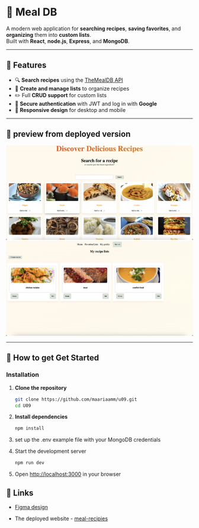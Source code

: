 # 🍲 Meal DB

A modern web application for **searching recipes**, **saving favorites**, and **organizing** them into **custom lists**.  
Built with **React**, **node.js**,  **Express**, and **MongoDB**.



---

## 🌟 Features

- 🔍 **Search recipes** using the [TheMealDB API](https://www.themealdb.com)  
- 📂 **Create and manage lists** to organize recipes  
- ✏️ Full **CRUD support** for custom lists  
- 🔑 **Secure authentication** with JWT and log in with **Google**
- 📱 **Responsive design** for desktop and mobile  

---

## 📸 preview from deployed version

![](images/website.png)
![](images/web2.png) 

---

## 🚀 How to get Get Started

### Installation

1. **Clone the repository**
   ```bash
   git clone https://github.com/maariaamm/u09.git
   cd U09
   ```
 2.	**Install dependencies** 
    ```bash 
    npm install
    ````
3. set up the .env example file with your MongoDB credentials
4. Start the development server

   ```bash
   npm run dev
   ```

5. Open [http://localhost:3000](http://localhost:3000) in your browser


## 🔗 Links

- [Figma design](https://www.figma.com/design/YgqQf3ciJxNeYmTYGmXfh8/Untitled?node-id=0-1&t=CWlGInNq1sJ6SkmY-1)

- The deployed website - [meal-recipies](https://meal-recipies.netlify.app/)